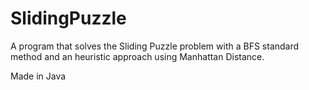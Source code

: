 # SlidingPuzzle
A program that solves the Sliding Puzzle problem with a BFS standard method and an heuristic approach using Manhattan Distance. 

Made in Java
